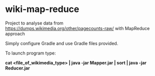 # wiki-map-reduce

Project to analyse data from https://dumps.wikimedia.org/other/pagecounts-raw/ with MapReduce approach 

Simply configure Gradle and use Gradle files provided.

To launch program type:

<b>cat <file_of_wikimedia_type> | java -jar Mapper.jar | sort | java -jar Reducer.jar</b>
